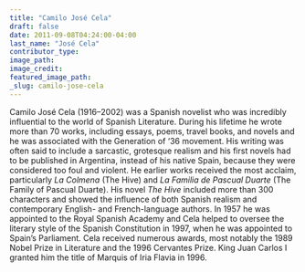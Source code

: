 ```yaml
---
title: "Camilo José Cela"
draft: false
date: 2011-09-08T04:24:00-04:00
last_name: "José Cela"
contributor_type:
image_path:
image_credit:
featured_image_path:
_slug: camilo-jose-cela
---
```


Camilo José Cela (1916–2002) was a Spanish novelist who was incredibly influential to the world of Spanish Literature. During his lifetime he wrote more than 70 works, including essays, poems, travel books, and novels and he was associated with the Generation of ‘36 movement. His writing was often said to include a sarcastic, grotesque realism and his first novels had to be published in Argentina, instead of his native Spain, because they were considered too foul and violent. He earlier works received the most acclaim, particularly _La Colmena_ (The Hive) and _La Familia de Pascual Duarte_ (The Family of Pascual Duarte). His novel _The Hive_ included more than 300 characters and showed the influence of both Spanish realism and contemporary English- and French-language authors. In 1957 he was appointed to the Royal Spanish Academy and Cela helped to oversee the literary style of the Spanish Constitution in 1997, when he was appointed to Spain’s Parliament. Cela received numerous awards, most notably the 1989 Nobel Prize in Literature and the 1996 Cervantes Prize. King Juan Carlos I granted him the title of Marquis of Iria Flavia in 1996.

